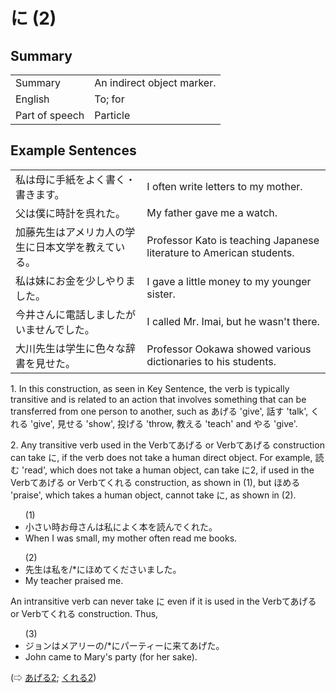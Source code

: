 # に (2)

## Summary

<table><tr>   <td>Summary</td>   <td>An indirect object marker.</td></tr><tr>   <td>English</td>   <td>To; for</td></tr><tr>   <td>Part of speech</td>   <td>Particle</td></tr></table>

## Example Sentences

<table><tr>   <td>私は母に手紙をよく書く・書きます。</td>   <td>I often write letters to my mother.</td></tr><tr>   <td>父は僕に時計を呉れた。</td>   <td>My father gave me a watch.</td></tr><tr>   <td>加藤先生はアメリカ人の学生に日本文学を教えている。</td>   <td>Professor Kato is teaching Japanese literature to American students.</td></tr><tr>   <td>私は妹にお金を少しやりました。</td>   <td>I gave a little money to my younger sister.</td></tr><tr>   <td>今井さんに電話しましたがいませんでした。</td>   <td>I called Mr. Imai, but he wasn't there.</td></tr><tr>   <td>大川先生は学生に色々な辞書を見せた。</td>   <td>Professor Ookawa showed various dictionaries to his students.</td></tr></table>

<p>1. In this construction, as seen in Key Sentence, the verb is typically transitive and is related to an action that involves something that can be transferred from one person to another, such as あげる 'give', 話す 'talk', くれる 'give', 見せる 'show', 投げる 'throw, 教える 'teach' and やる 'give'.</p>  <p>2. Any transitive verb used in the Verbてあげる or Verbてあげる construction can take <span class="cloze">に</span>, if the verb does not take a human direct object. For example, 読む 'read', which does not take a human object, can take <span class="cloze">に</span>2, if used in the Verbてあげる or Verbてくれる construction, as shown in (1), but ほめる 'praise', which takes a human object, cannot take <span class="cloze">に</span>, as shown in (2).</p>  <ul>(1) <li>小さい時お母さんは私<span class="cloze">に</span>よく本を読んでくれた。</li> <li>When I was small, my mother often read me books.</li> </ul>  <ul>(2) <li>先生は私を/*<span class="cloze">に</span>ほめてくださいました。</li> <li>My teacher praised me.</li> </ul>  <p>An intransitive verb can never take <span class="cloze">に</span> even if it is used in the Verbてあげる or Verbてくれる construction. Thus,</p>  <ul>(3) <li>ジョンはメアリーの/*<span class="cloze">に</span>パーティー<span class="cloze">に</span>来てあげた。</li> <li>John came to Mary's party (for her sake).</li> </ul>  <p>(⇨ <a href="#㊦ あげる (2)">あげる2</a>; <a href="#㊦ 呉れる・くれる (2)">くれる2</a>)</p>

